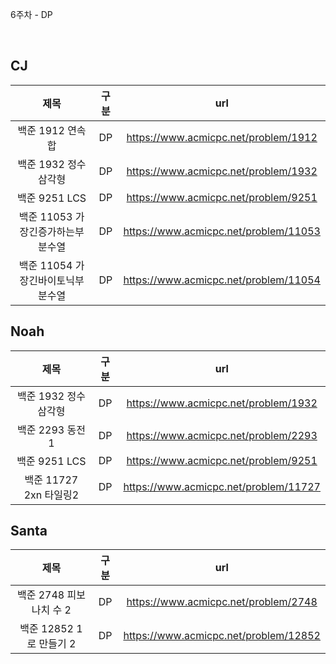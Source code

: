 6주차 - DP

</br>

## CJ

|제목|구분|url|
|:------:|:---:|:---:|
|백준 1912 연속합|DP|https://www.acmicpc.net/problem/1912|
|백준 1932 정수삼각형|DP|https://www.acmicpc.net/problem/1932|
|백준 9251 LCS|DP|https://www.acmicpc.net/problem/9251|
|백준 11053 가장긴증가하는부분수열|DP|https://www.acmicpc.net/problem/11053|
|백준 11054 가장긴바이토닉부분수열|DP|https://www.acmicpc.net/problem/11054|

## Noah

| 제목 | 구분 | url |
|:------:|:---:|:---:|
|백준 1932 정수삼각형|DP|https://www.acmicpc.net/problem/1932|
|백준 2293 동전1|DP|https://www.acmicpc.net/problem/2293|
|백준 9251 LCS|DP|https://www.acmicpc.net/problem/9251|
|백준 11727 2xn 타일링2|DP|https://www.acmicpc.net/problem/11727|


## Santa

|제목|구분|url|
|:------:|:---:|:---:|
|백준 2748 피보나치 수 2|DP|https://www.acmicpc.net/problem/2748|
|백준 12852 1로 만들기 2|DP|https://www.acmicpc.net/problem/12852|

